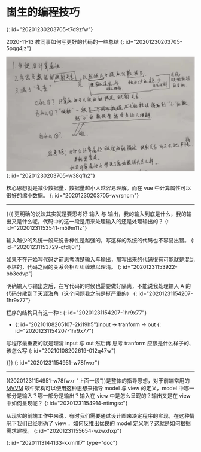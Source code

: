 # 崮生的编程技巧
{: id="20201230203705-t7d9zfw"}

2020-11-13 教同事如何写更好的代码的一些总结
{: id="20201230203705-5pqg4jz"}

![image.png](assets/20201113144410-gqm7f9i-image.png)
{: id="20201230203705-w38qfh2"}

核心思想就是减少数据量，数据量越小人越容易理解。而在 vue 中计算属性可以很好的缩小数据。
{: id="20201230203705-wvrsncm"}

---

{{{
更明确的说法其实就是要思考好 输入 与 输出，我的输入到底是什么，我的输出又是什么呢，代码中的这一段是用来处理输入的还是处理输出的？
{: id="20201231153541-m59m11z"}

输入越少的系统一般来说鲁棒性是越强的，写这样的系统的代码也不容易出错。
{: id="20201231153729-qfdlj0i"}

如果不在开始写代码之前思考清楚输入与输出，那写出来的代码很有可能就是混乱不堪的，代码之间的关系会相互纠缠难以理清。
{: id="20201231153922-bb3edvp"}

明确输入与输出之后，在写代码的时候也需要做好隔离，不能说我处理输入 A 的代码分散到了天涯海角（这个问题我之前是挺严重的）
{: id="20201231154207-1hr9x77"}

程序的结构只有这一种 :
{: id="20201231154207-1hr9x77"}

- {: id="20210108205107-2ki19h5"}input -> tranform -> out
{: id="20201231154207-1hr9x77"}

写程序最重要的就是理清 input 与 out 然后再 思考 tranform 应该是什么样子的、该怎么写
{: id="20210108202619-012q47w"}

}}}
{: id="20201231154951-w78fwxr"}

---

((20201231154951-w78fwxr "上面一段"))是整体的指导思想，对于前端常用的 [MVVM](https://zh.wikipedia.org/wiki/MVVM) 软件架构可以使用这种思想来指导 model 与 view 的定义，model 中哪一部分是输入？哪一部分是输出？输入在 view 中是怎么呈现的？输出又是在 view 中如何呈现呢？
{: id="20201231154914-ntimgsc"}

从现实的前端工作中来说，有时我们需要通过设计图来决定程序的实现，在这种情况下我们已经明确了 view ，如何反推出优良的 model 定义呢？这就是如何根据需求建模。
{: id="20201231155654-wzwxhxp"}


{: id="20201113144133-kxmi1f7" type="doc"}
